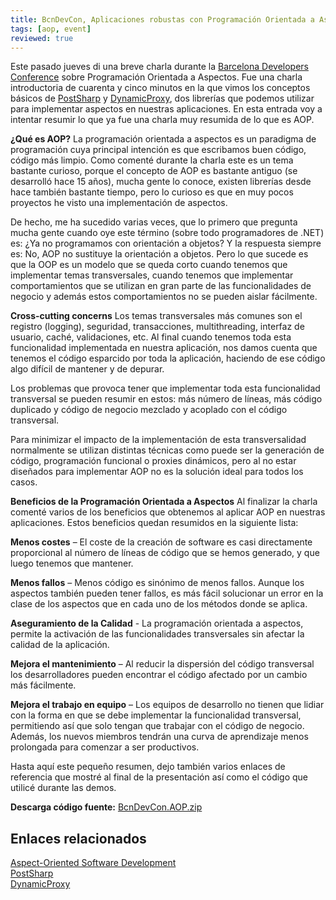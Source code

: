 ```yaml
---
title: BcnDevCon, Aplicaciones robustas con Programación Orientada a Aspectos
tags: [aop, event]
reviewed: true
---
```

Este pasado jueves di una breve charla durante la [Barcelona Developers Conference](http://www.bcndevcon.org/) sobre Programación Orientada a Aspectos. Fue una charla introductoria de cuarenta y cinco minutos en la que vimos los conceptos básicos de [PostSharp](http://www.sharpcrafters.com/postsharp/) y [DynamicProxy](http://www.castleproject.org/dynamicproxy/index.html), dos librerías que podemos utilizar para implementar aspectos en nuestras aplicaciones. En esta entrada voy a intentar resumir lo que ya fue una charla muy resumida de lo que es AOP.

**¿Qué es AOP?** La programación orientada a aspectos es un paradigma de programación cuya principal intención es que escribamos buen código, código más limpio. Como comenté durante la charla este es un tema bastante curioso, porque el concepto de AOP es bastante antiguo (se desarrolló hace 15 años), mucha gente lo conoce, existen librerías desde hace también bastante tiempo, pero lo curioso es que en muy pocos proyectos he visto una implementación de aspectos.

De hecho, me ha sucedido varias veces, que lo primero que pregunta mucha gente cuando oye este término (sobre todo programadores de .NET) es: ¿Ya no programamos con orientación a objetos? Y la respuesta siempre es: No, AOP no sustituye la orientación a objetos. Pero lo que sucede es que la OOP es un modelo que se queda corto cuando tenemos que implementar temas transversales, cuando tenemos que implementar comportamientos que se utilizan en gran parte de las funcionalidades de negocio y además estos comportamientos no se pueden aislar fácilmente.

**Cross-cutting concerns** Los temas transversales más comunes son el registro (logging), seguridad, transacciones, multithreading, interfaz de usuario, caché, validaciones, etc. Al final cuando tenemos toda esta funcionalidad implementada en nuestra aplicación, nos damos cuenta que tenemos el código esparcido por toda la aplicación, haciendo de ese código algo difícil de mantener y de depurar.

Los problemas que provoca tener que implementar toda esta funcionalidad transversal se pueden resumir en estos: más número de líneas, más código duplicado y código de negocio mezclado y acoplado con el código transversal.

Para minimizar el impacto de la implementación de esta transversalidad normalmente se utilizan distintas técnicas como puede ser la generación de código, programación funcional o proxies dinámicos, pero al no estar diseñados para implementar AOP no es la solución ideal para todos los casos.

**Beneficios de la Programación Orientada a Aspectos** Al finalizar la charla comenté varios de los beneficios que obtenemos al aplicar AOP en nuestras aplicaciones. Estos beneficios quedan resumidos en la siguiente lista: 

**Menos costes** – El coste de la creación de software es casi directamente proporcional al número de líneas de código que se hemos generado, y que luego tenemos que mantener. 

**Menos fallos** – Menos código es sinónimo de menos fallos. Aunque los aspectos también pueden tener fallos, es más fácil solucionar un error en la clase de los aspectos que en cada uno de los métodos donde se aplica. 

**Aseguramiento de la Calidad** - La programación orientada a aspectos, permite la activación de las funcionalidades transversales sin afectar la calidad de la aplicación. 

**Mejora el mantenimiento** – Al reducir la dispersión del código transversal los desarrolladores pueden encontrar el código afectado por un cambio más fácilmente. 

**Mejora el trabajo en equipo** – Los equipos de desarrollo no tienen que lidiar con la forma en que se debe implementar la funcionalidad transversal, permitiendo así que solo tengan que trabajar con el código de negocio. Además, los nuevos miembros tendrán una curva de aprendizaje menos prolongada para comenzar a ser productivos.

Hasta aquí este pequeño resumen, dejo también varios enlaces de referencia que mostré al final de la presentación así como el código que utilicé durante las demos.

**Descarga código fuente:** [BcnDevCon.AOP.zip](/files/BcnDevCon.AOP.zip)

Enlaces relacionados
---
[Aspect-Oriented Software Development](http://aosd.net/)  
[PostSharp](http://www.sharpcrafters.com/postsharp)  
[DynamicProxy](http://www.castleproject.org/dynamicproxy)
